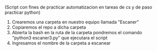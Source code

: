 (Script con fines de practicar automatizacion en tareas de cs y de paso practicar python)
1. Crearemos una carpeta en nuestro equipo llamada "Escaner"
2. Copiaremos el repo a dicha carpeta
3. Abierta la bash en la ruta de la carpeta pondremos el comando "python3 escaner3.py" que ejecutara el script
4. Ingresamos el nombre de la carpeta a escanear
